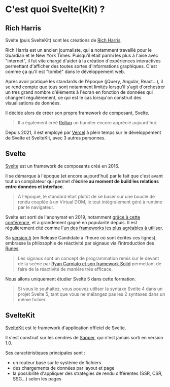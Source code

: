# C'est quoi Svelte(Kit) ?

## Rich Harris

Svelte (puis SvelteKit) sont les créations de [Rich Harris](https://x.com/Rich_Harris).

Rich Harris est un ancien journaliste, qui a notamment travaillé pour le Guardian et le New York Times. Puisqu'il était parmi les plus à l'aise avec "internet", il fut vite chargé d'aider à la création d'expériences interactives permettant d'afficher des toutes sortes d'informations graphiques. C'est comme ça qu'il est "tombé" dans le développement web.

Après avoir pratiqué les standards de l'époque (jQuery, Angular, React...), il se rend compte que tous sont notamment limités lorsqu'il s'agit d'orchestrer un très grand nombre d'éléments à l'écran en fonction de données qui changent régulièrement, ce qui est le cas lorsqu'on construit des visualisations de données.

Il décide alors de créer son propre framework de composant, Svelte.

> Il a également créé [Rollup](https://github.com/rollup/rollup) un bundler encore apprécié aujourd'hui.

Depuis 2021, il est employé par [Vercel](https://vercel.com/home) à plein temps sur le développement de Svelte et SvelteKit, avec 3 autres personnes.

## Svelte

[Svelte](https://svelte.dev/) est un framework de composants créé en 2016.

Il se démarque à l'époque (et encore aujourd'hui) par le fait que c'est avant tout un compilateur qui permet d'**écrire au moment de build les relations entre données et interface**.

> À l'époque, le standard était plutôt de se baser sur une boucle de rendu couplée à un Virtual DOM, le tout intégralement géré à runtime par le navigateur.

Svelte est sorti de l'anonymat en 2019, notamment [grâce à cette conférence](https://www.youtube.com/watch?v=AdNJ3fydeao), et a grandement gagné en popularité depuis. Il est régulièrement cité comme l'[un des frameworks les plus agréables à utiliser](https://2023.stateofjs.com/en-US/libraries/front-end-frameworks/).

Sa [version 5](https://svelte-5-preview.vercel.app/docs/introduction) (en Release Candidate à l'heure où sont écrites ces lignes), embrasse la philosophie de réactivité par signaux via l'introduction des [Runes](https://svelte.dev/blog/runes).

> Les signaux sont un concept de programmation remis sur le devant de la scène par [Ryan Carniato et son framework Solid](https://www.youtube.com/watch?v=Jp7QBjY5K34) permettant de faire de la réactivité de manière très efficace.

Nous allons uniquement étudier Svelte 5 dans cette formation.

> Si vous le souhaitez, vous pouvez utiliser la syntaxe Svelte 4 dans un projet Svelte 5, tant que vous ne mélangez pas les 2 syntaxes dans un même fichier.

## SvelteKit

[SvelteKit](https://kit.svelte.dev/) est le framework d'application officiel de Svelte.

Il s'est construit sur les cendres de [Sapper](https://sapper.svelte.dev/), qui n'est jamais sorti en version 1.0.

Ses caractéristiques principales sont :

- un routeur basé sur le système de fichiers
- des chargements de données par layout et page
- la possibilité d'appliquer des stratégies de rendu différentes (SSR, CSR, SSG...) selon les pages
